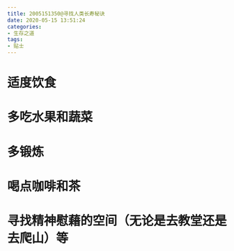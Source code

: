 ```yaml
---
title: 2005151350@寻找人类长寿秘诀
date: 2020-05-15 13:51:24
categories:
- 生存之道
tags:
- 贴士
---
```

# 适度饮食
# 多吃水果和蔬菜
# 多锻炼
# 喝点咖啡和茶
# 寻找精神慰藉的空间（无论是去教堂还是去爬山）等
